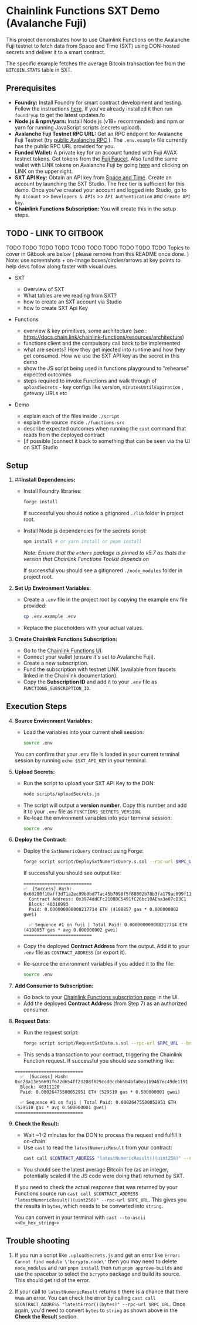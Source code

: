 # Chainlink Functions SXT Demo (Avalanche Fuji)

This project demonstrates how to use Chainlink Functions on the Avalanche Fuji testnet to fetch data from Space and Time (SXT) using DON-hosted secrets and deliver it to a smart contract.

The specific example fetches the average Bitcoin transaction fee from the `BITCOIN.STATS` table in SXT.

## Prerequisites

- **Foundry:** Install Foundry for smart contract development and testing. Follow the instructions [here](https://book.getfoundry.sh/getting-started/installation). If you've already installed it then run `foundryup` to get the latest updates.fo
- **Node.js & npm/yarn:** Install Node.js (v18+ recommended) and npm or yarn for running JavaScript scripts (secrets upload).
- **Avalanche Fuji Testnet RPC URL:** Get an RPC endpoint for Avalanche Fuji Testnet (try [public Avalanche RPC](https://build.avax.network/docs/tooling/rpc-providers#http) ). The `.env.example` file currently has the public RPC URL provided for you.
- **Funded Wallet:** A private key for an account funded with Fuji AVAX testnet tokens. Get tokens from the [Fuji Faucet](https://faucet.avax.network/). Also fund the same wallet with LINK tokens on Avalanche Fuji by going [here](https://faucets.chain.link/fuji) and clicking on LINK on the upper right.
- **SXT API Key:** Obtain an API key from [Space and Time](https://www.spaceandtime.io/). Create an account by launching the SXT Studio. The free tier is sufficient for this demo. Once you've created your account and logged into Studio, go to `My Account` >> `Developers & APIs` >> `API Authentication` and `Create API key`.
- **Chainlink Functions Subscription:** You will create this in the setup steps.

## TODO - LINK TO GITBOOK

TODO TODO TODO TODO TODO TODO TODO TODO TODO TODO
Topics to cover in Gitbook are below ( please remove from this README once done. )
Note: use screenshots + on-image boxes/circles/arrows at key points to help devs follow along faster with visual cues.

- SXT

  - Overview of SXT
  - What tables are we reading from SXT?
  - how to create an SXT account via Studio
  - how to create SXT Api Key

- Functions

  - overview & key primitives, some architecture (see : https://docs.chain.link/chainlink-functions/resources/architecture)
  - functions client and the compulsory call back to be implemented
  - what are secrets? How they get injected into runtime and how they get consumed. How we use the SXT API key as the secret in this demo
  - show the JS script being used in functions playground to "rehearse" expected outcomes
  - steps required to invoke Functions and walk through of `uploadSecrets` - key configs like version, `minutesUntilExpiration` , gateway URLs etc

- Demo
  - explain each of the files inside `./script`
  - explain the source inside `./functions-src`
  - describe expected outcomes when running the `cast` command that reads from the deployed contract
  - [if possible ]connect it back to something that can be seen via the UI on SXT Studio

## Setup

1.  ##**Install Dependencies:**

    - Install Foundry libraries:

      ```bash
      forge install
      ```

      If successful you should notice a gitignored `./lib` folder in project root.

    - Install Node.js dependencies for the secrets script:

      ```bash
      npm install # or yarn install or pnpm install
      ```

      _Note: Ensure that the `ethers` package is pinned to v5.7 as thats the version that Chainlink Functions Toolkit depends on_

      If successful you should see a gitignored `./node_modules` folder in project root.

2.  **Set Up Environment Variables:**

    - Create a `.env` file in the project root by copying the example env file provided:
      ```bash
      cp .env.example .env
      ```
    - Replace the placeholders with your actual values.

3.  **Create Chainlink Functions Subscription:**

    - Go to the [Chainlink Functions UI](https://functions.chain.link/).
    - Connect your wallet (ensure it's set to Avalanche Fuji).
    - Create a new subscription.
    - Fund the subscription with testnet LINK (available from faucets linked in the Chainlink documentation).
    - Copy the **Subscription ID** and add it to your `.env` file as `FUNCTIONS_SUBSCRIPTION_ID`.

## Execution Steps

4.  **Source Environment Variables:**

    - Load the variables into your current shell session:
      ```bash
      source .env
      ```

    You can confirm that your .env file is loaded in your current terminal session by running `echo $SXT_API_KEY` in your terminal.

5.  **Upload Secrets:**

    - Run the script to upload your SXT API Key to the DON:
      ```bash
      node scripts/uploadSecrets.js
      ```
    - The script will output a **version number**. Copy this number and add it to your `.env` file as `FUNCTIONS_SECRETS_VERSION`.
    - Re-load the environment variables into your terminal session:
      ```bash
      source .env
      ```

6.  **Deploy the Contract:**

    - Deploy the `SxtNumericQuery` contract using Forge:

      ```bash
      forge script script/DeploySxtNumericQuery.s.sol --rpc-url $RPC_URL --broadcast -vvvv
      ```

      If successful you should see output like:

      ```
      ==========================
      ✅  [Success] Hash: 0x60280f10aff3d71a2ec99b0bd77ac45b7098f5f88002b78b3fa179ac099f1103
        Contract Address: 0x3974ddCFc2108DC5491fC26bc10AEaa3e07cD3C1
        Block: 40310993
        Paid: 0.000000000008217714 ETH (4108857 gas * 0.000000002 gwei)

        ✅ Sequence #1 on fuji | Total Paid: 0.000000000008217714 ETH (4108857 gas * avg 0.000000002 gwei)
      ==========================
      ```

    - Copy the deployed **Contract Address** from the output. Add it to your `.env` file as `CONTRACT_ADDRESS` (or export it).
    - Re-source the environment variables if you added it to the file:
      ```bash
      source .env
      ```

7.  **Add Consumer to Subscription:**

    - Go back to your [Chainlink Functions subscription page](functions.chain.link) in the UI.
    - Add the deployed **Contract Address** (from Step 7) as an authorized consumer.

8.  **Request Data:**

    - Run the request script:
      ```bash
      forge script script/RequestSxtData.s.sol --rpc-url $RPC_URL --broadcast -vvvv
      ```
    - This sends a transaction to your contract, triggering the Chainlink Function request. If successful you should see something like:

    ```
    ==========================
      ✅  [Success] Hash: 0xc28a13e56691f672d654ff23208f829ccd0ccbb504bfa0ea1b9467ec49de1191
      Block: 40311120
      Paid: 0.00026475500052951 ETH (529510 gas * 0.500000001 gwei)

      ✅ Sequence #1 on fuji | Total Paid: 0.00026475500052951 ETH (529510 gas * avg 0.500000001 gwei)
    ==========================
    ```

9.  **Check the Result:**

    - Wait ~1-2 minutes for the DON to process the request and fulfill it on-chain.
    - Use `cast` to read the `latestNumericResult` from your contract:
      ```bash
      cast call $CONTRACT_ADDRESS "latestNumericResult()(uint256)" --rpc-url $RPC_URL
      ```
    - You should see the latest average Bitcoin fee (as an integer, potentially scaled if the JS code were doing that) returned by SXT.

    If you need to check the actual response that was returned by your Functions source run `cast call $CONTRACT_ADDRESS "latestNumericResult()(uint256)" --rpc-url $RPC_URL`. This gives you the results in `bytes`, which needs to be converted into `string`.

    You can convert in your terminal with `cast --to-ascii <<0x_hex_string>>`

## Trouble shooting

1. If you run a script like `.uploadSecrets.js` and get an error like `Error: Cannot find module \'bcrypto.node\'` then you may need to delete `node_modules` and run `pnpm install` then run `pnpm approve-builds` and use the spacebar to select the `bcrypto` package and build its source. This should get rid of the error.

2. If your call to `latestNumericResult` returns `0` there is a chance that there was an error. You can check the error by calling `cast call $CONTRACT_ADDRESS "latestError()(bytes)" --rpc-url $RPC_URL`. Once again, you'd need to convert `bytes` to `string` as shown above in the **Check the Result** section.
